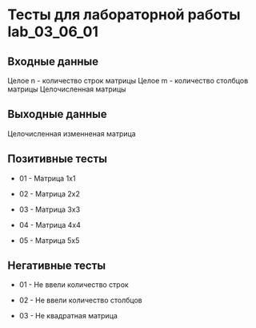 # Тесты для лабораторной работы lab_03_06_01

## Входные данные

Целое n - количество строк матрицы
Целое m - количество столбцов матрицы
Целочисленная матрицы

## Выходные данные

Целочисленная изменненая матрица

## Позитивные тесты

- 01 - Матрица 1х1

- 02 - Матрица 2х2

- 03 - Матрица 3х3

- 04 - Матрица 4х4

- 05 - Матрица 5х5


## Негативные тесты

- 01 - Не ввели количество строк

- 02 - Не ввели количество столбцов

- 03 - Не квадратная матрица
